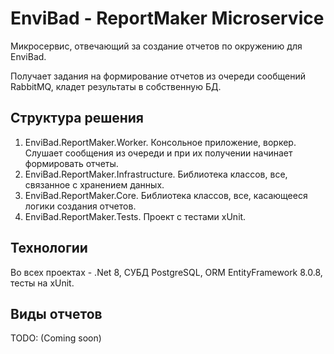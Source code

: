 # EnviBad - ReportMaker Microservice

Микросервис, отвечающий за создание отчетов по окружению для EnviBad.

Получает задания на формирование отчетов из очереди сообщений RabbitMQ, кладет результаты в собственную БД.

## Структура решения

1. EnviBad.ReportMaker.Worker. Консольное приложение, воркер. Слушает сообщения из очереди и при их получении начинает формировать отчеты.
2. EnviBad.ReportMaker.Infrastructure. Библиотека классов, все, связанное с хранением данных.
3. EnviBad.ReportMaker.Core. Библиотека классов, все, касающееся логики создания отчетов.
4. EnviBad.ReportMaker.Tests. Проект с тестами xUnit.

## Технологии

Во всех проектах - .Net 8, СУБД PostgreSQL, ORM EntityFramework 8.0.8, тесты на xUnit.

## Виды отчетов

TODO: (Coming soon)
